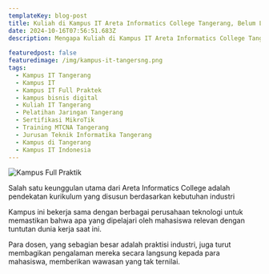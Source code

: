 ```yaml
---
templateKey: blog-post
title: Kuliah di Kampus IT Areta Informatics College Tangerang, Belum Lulus Kuliah Siap Kerja
date: 2024-10-16T07:56:51.683Z
description: Mengapa Kuliah di Kampus IT Areta Informatics College Tangerang Belum Lulus Kuliah, Sudah Siap Terjun ke Dunia Kerja
  
featuredpost: false
featuredimage: /img/kampus-it-tangersng.png
tags:
  - Kampus IT Tangerang
  - Kampus IT
  - Kampus IT Full Praktek
  - kampus bisnis digital
  - Kuliah IT Tangerang
  - Pelatihan Jaringan Tangerang
  - Sertifikasi MikroTik
  - Training MTCNA Tangerang
  - Jurusan Teknik Informatika Tangerang
  - Kampus di Tangerang
  - Kampus IT Indonesia
---
```


![Kampus Full Praktik](/img/kampus-it-tangersng.png "Kampus Full Praktik")

Salah satu keunggulan utama dari Areta Informatics College adalah pendekatan kurikulum yang disusun berdasarkan kebutuhan industri

Kampus ini bekerja sama dengan berbagai perusahaan teknologi untuk memastikan bahwa apa yang dipelajari oleh mahasiswa relevan dengan tuntutan dunia kerja saat ini. 

Para dosen, yang sebagian besar adalah praktisi industri, juga turut membagikan pengalaman mereka secara langsung kepada para mahasiswa, memberikan wawasan yang tak ternilai.